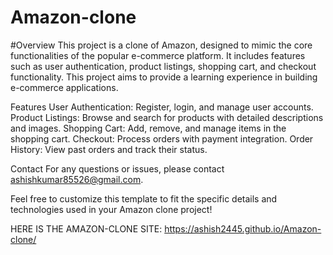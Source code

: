 # Amazon-clone

#Overview
This project is a clone of Amazon, designed to mimic the core functionalities of the popular e-commerce platform. It includes features such as user authentication, product listings, shopping cart, and checkout functionality. This project aims to provide a learning experience in building e-commerce applications.

Features
User Authentication: Register, login, and manage user accounts.
Product Listings: Browse and search for products with detailed descriptions and images.
Shopping Cart: Add, remove, and manage items in the shopping cart.
Checkout: Process orders with payment integration.
Order History: View past orders and track their status.

Contact
For any questions or issues, please contact ashishkumar85526@gmail.com.

Feel free to customize this template to fit the specific details and technologies used in your Amazon clone project!

HERE IS THE  AMAZON-CLONE SITE: https://ashish2445.github.io/Amazon-clone/
